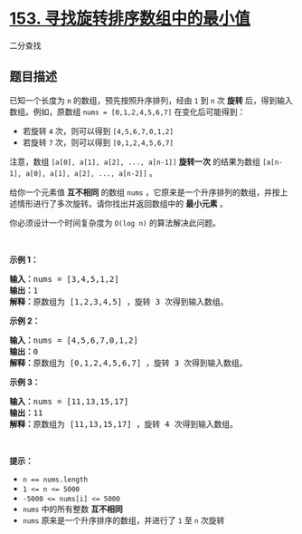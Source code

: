 
<!-- problem:start -->

# [153. 寻找旋转排序数组中的最小值](https://leetcode.cn/problems/find-minimum-in-rotated-sorted-array)

二分查找
## 题目描述

<!-- description:start -->

已知一个长度为 <code>n</code> 的数组，预先按照升序排列，经由 <code>1</code> 到 <code>n</code> 次 <strong>旋转</strong> 后，得到输入数组。例如，原数组 <code>nums = [0,1,2,4,5,6,7]</code> 在变化后可能得到：

<ul>
	<li>若旋转 <code>4</code> 次，则可以得到 <code>[4,5,6,7,0,1,2]</code></li>
	<li>若旋转 <code>7</code> 次，则可以得到 <code>[0,1,2,4,5,6,7]</code></li>
</ul>

<p>注意，数组 <code>[a[0], a[1], a[2], ..., a[n-1]]</code> <strong>旋转一次</strong> 的结果为数组 <code>[a[n-1], a[0], a[1], a[2], ..., a[n-2]]</code> 。</p>

<p>给你一个元素值 <strong>互不相同</strong> 的数组 <code>nums</code> ，它原来是一个升序排列的数组，并按上述情形进行了多次旋转。请你找出并返回数组中的 <strong>最小元素</strong> 。</p>

<p>你必须设计一个时间复杂度为&nbsp;<code>O(log n)</code> 的算法解决此问题。</p>

<p>&nbsp;</p>

<p><strong>示例 1：</strong></p>

<pre>
<strong>输入：</strong>nums = [3,4,5,1,2]
<strong>输出：</strong>1
<strong>解释：</strong>原数组为 [1,2,3,4,5] ，旋转 3 次得到输入数组。
</pre>

<p><strong>示例 2：</strong></p>

<pre>
<strong>输入：</strong>nums = [4,5,6,7,0,1,2]
<strong>输出：</strong>0
<strong>解释：</strong>原数组为 [0,1,2,4,5,6,7] ，旋转 3 次得到输入数组。
</pre>

<p><strong>示例 3：</strong></p>

<pre>
<strong>输入：</strong>nums = [11,13,15,17]
<strong>输出：</strong>11
<strong>解释：</strong>原数组为 [11,13,15,17] ，旋转 4 次得到输入数组。
</pre>

<p>&nbsp;</p>

<p><strong>提示：</strong></p>

<ul>
	<li><code>n == nums.length</code></li>
	<li><code>1 &lt;= n &lt;= 5000</code></li>
	<li><code>-5000 &lt;= nums[i] &lt;= 5000</code></li>
	<li><code>nums</code> 中的所有整数 <strong>互不相同</strong></li>
	<li><code>nums</code> 原来是一个升序排序的数组，并进行了 <code>1</code> 至 <code>n</code> 次旋转</li>
</ul>

<!-- description:end -->
